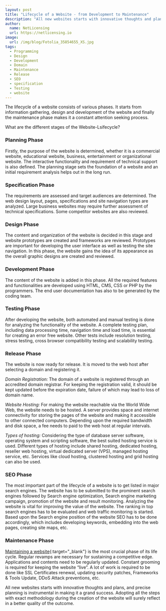 ```yaml
---
layout: post
title: "Lifecycle of a Website - from Development to Maintenance"
description: "All new websites starts with innovative thoughts and plans, and precise planning is instrumental in making it a grand success"
author:
  name: NetLicensing
  url: https://netlicensing.io
image:
  url: /img/blog/Fotolia_35854655_XS.jpg
tags:
  - Programming
  - Design
  - Development
  - Domain
  - Maintenance
  - Release
  - SEO
  - specification
  - Testing
  - website
---
```


The lifecycle of a website consists of various phases. It starts from information gathering, design and development of the website and finally the maintenance phase makes it a constant attention seeking process.

What are the different stages of the Website-Lsifecycle?

### Planning Phase

Firstly, the purpose of the website is determined, whether it is a commercial website, educational website, business, entertainment or organizational website. The interactive functionality and requirement of technical support is also defined. The planning stage sets the foundation of a website and an initial requirement analysis helps out in the long run.

### Specification Phase

The requirements are assessed and target audiences are determined. The web design layout, pages, specifications and site navigation types are analyzed. Large business websites may require further assessment of technical specifications. Some competitor websites are also reviewed.

### Design Phase

The content and organization of the website is decided in this stage and website prototypes are created and frameworks are reviewed. Prototypes are important for developing the user interface as well as testing the site navigation. In this phase, the website gains the idea of its appearance as the overall graphic designs are created and reviewed.

### Development Phase

The content of the website is added in this phase. All the required features and functionalities are developed using HTML, CMS, CSS or PHP by the programmers. The end user documentation has also to be generated by the coding team.

### Testing Phase

After developing the website, both automated and manual testing is done for analyzing the functionality of the website. A complete testing plan, including data processing time, navigation time and load time, is essential for creating an error free website. Other tests include resolution testing, stress testing, cross browser compatibility testing and scalability testing.

### Release Phase

The website is now ready for release. It is moved to the web host after selecting a domain and registering it.

_Domain Registration:_ The domain of a website is registered through an accredited domain registrar. For keeping the registration valid, it should be kept updated before the expiration date, failure of which may lead to loss of domain name.

_Website Hosting:_ For making the website reachable via the World Wide Web, the website needs to be hosted. A server provides space and internet connectivity for storing the pages of the website and making it accessible to other connected computers. Depending upon the required bandwidth and disk space, a fee needs to paid to the web host at regular intervals.

_Types of hosting:_ Considering the type of database server software, operating system and scripting software, the best suited hosting service is used. Different types of hosting include shared hosting, dedicated hosting, reseller web hosting, virtual dedicated server (VPS), managed hosting service, etc. Services like cloud hosting, clustered hosting and grid hosting can also be used.

### SEO Phase

The most important part of the lifecycle of a website is to get listed in major search engines. The website has to be submitted to the prominent search engines followed by Search engine optimization, Search engine marketing campaign, promotion of the website and result monitoring. Analyzing the website is vital for improving the value of the website. The ranking in top search engines has to be evaluated and web traffic monitoring is started. Based upon the Search engine position of the website SEO has to be done accordingly, which includes developing keywords, embedding into the web pages, creating site maps, etc.

### Maintenance Phase

[Maintaining a website](https://www.labs64.com/services/speciality/){:target="_blank"} is the most crucial phase of its life cycle. Regular revamps are necessary for sustaining a competitive edge. Applications and contents need to be regularly updated. Constant grooming is required for keeping the website “live”. A lot of work is required to be done like SSL Certificates renewal, updating security patches, Frameworks & Tools Update, DDoS Attack preventions, etc.

All new websites starts with innovative thoughts and plans, and precise planning is instrumental in making it a grand success. Adopting all the steps with exact methodology during the creation of the website will surely reflect in a better quality of the outcome.
